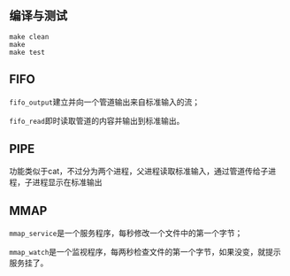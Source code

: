 编译与测试
----------

```
make clean
make
make test
```

FIFO
----

`fifo_output`建立并向一个管道输出来自标准输入的流；

`fifo_read`即时读取管道的内容并输出到标准输出。

PIPE
----

功能类似于cat，不过分为两个进程，父进程读取标准输入，通过管道传给子进程，子进程显示在标准输出

MMAP
----

`mmap_service`是一个服务程序，每秒修改一个文件中的第一个字节；

`mmap_watch`是一个监视程序，每两秒检查文件的第一个字节，如果没变，就提示服务挂了。

